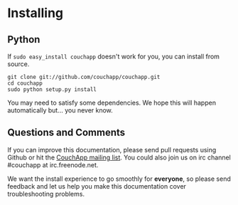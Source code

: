 # Installing

## Python

If `sudo easy_install couchapp` doesn't work for you, you can install from source.

    git clone git://github.com/couchapp/couchapp.git
    cd couchapp
    sudo python setup.py install

You may need to satisfy some dependencies. We hope this will happen automatically but... you never know.



## Questions and Comments

If you can improve this documentation, please send pull requests using Github or hit the [CouchApp mailing list](http://groups.google.com/group/couchapp). You could also join us on irc channel #couchapp at irc.freenode.net.

We want the install experience to go smoothly for **everyone**, so please send feedback and let us help you make this documentation cover troubleshooting problems.

